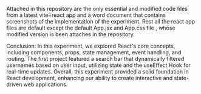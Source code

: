 Attached in this repository are the only essential and modified code files from a latest vite+react app and a word document that contains screenshots of the implementation of the experiment.
Rest all the react app files are default except the default App.jsx and App.css file , whose modified version is been attaches in the repository.

Conclusion:
In this experiment, we explored React's core concepts, including components, props, state management, event handling, and routing. The first project featured a search bar that dynamically filtered usernames based on user input, utilizing state and the useEffect Hook for real-time updates. Overall, this experiment provided a solid foundation in React development, enhancing our ability to create interactive and state-driven web applications.
